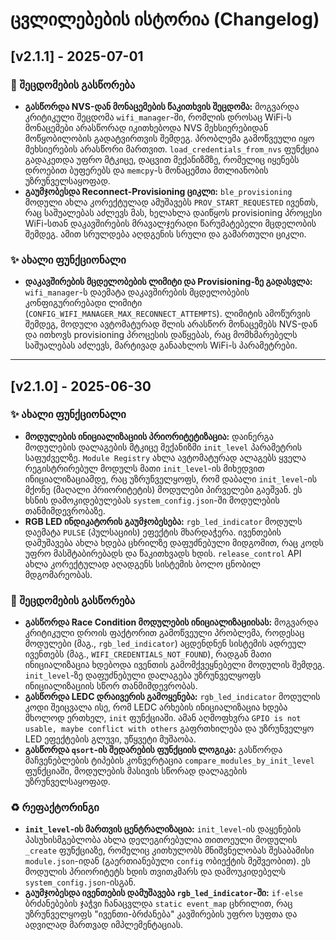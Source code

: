 # ცვლილებების ისტორია (Changelog)

## [v2.1.1] - 2025-07-01

### 🐛 შეცდომების გასწორება

- **გასწორდა NVS-დან მონაცემების წაკითხვის შეცდომა:** მოგვარდა კრიტიკული შეცდომა `wifi_manager`-ში, რომლის დროსაც WiFi-ს მონაცემები არასწორად იკითხებოდა NVS მეხსიერებიდან მოწყობილობის გადატვირთვის შემდეგ. პრობლემა გამოწვეული იყო მეხსიერების არასწორი მართვით. `load_credentials_from_nvs` ფუნქცია გადაკეთდა უფრო მტკიცე, დაცვით მექანიზმზე, რომელიც იყენებს დროებით ბუფერებს და `memcpy`-ს მონაცემთა მთლიანობის უზრუნველსაყოფად.
- **გაუმჯობესდა Reconnect-Provisioning ციკლი:** `ble_provisioning` მოდული ახლა კორექტულად ამუშავებს `PROV_START_REQUESTED` ივენთს, რაც საშუალებას აძლევს მას, ხელახლა დაიწყოს provisioning პროცესი WiFi-სთან დაკავშირების მრავალჯერადი წარუმატებელი მცდელობის შემდეგ. ამით სრულდება აღდგენის სრული და გამართული ციკლი.

### ✨ ახალი ფუნქციონალი

- **დაკავშირების მცდელობების ლიმიტი და Provisioning-ზე გადასვლა:** `wifi_manager`-ს დაემატა დაკავშირების მცდელობების კონფიგურირებადი ლიმიტი (`CONFIG_WIFI_MANAGER_MAX_RECONNECT_ATTEMPTS`). ლიმიტის ამოწურვის შემდეგ, მოდული ავტომატურად შლის არასწორ მონაცემებს NVS-დან და ითხოვს provisioning პროცესის დაწყებას, რაც მომხმარებელს საშუალებას აძლევს, მარტივად განაახლოს WiFi-ს პარამეტრები.

---

## [v2.1.0] - 2025-06-30

### ✨ ახალი ფუნქციონალი

- **მოდულების ინიციალიზაციის პრიორიტეტიზაცია:** დაინერგა მოდულების დალაგების მტკიცე მექანიზმი `init_level` პარამეტრის საფუძველზე. `Module Registry` ახლა ავტომატურად ალაგებს ყველა რეგისტრირებულ მოდულს მათი `init_level`-ის მიხედვით ინიციალიზაციამდე, რაც უზრუნველყოფს, რომ დაბალი `init_level`-ის მქონე (მაღალი პრიორიტეტის) მოდულები პირველები გაეშვან. ეს ხსნის დამოკიდებულებას `system_config.json`-ში მოდულების თანმიმდევრობაზე.
- **RGB LED ინდიკატორის გაუმჯობესება:** `rgb_led_indicator` მოდულს დაემატა `PULSE` (პულსაციის) ეფექტის მხარდაჭერა. ივენთების დამუშავება ახლა ხდება ცხრილზე დაფუძნებული მიდგომით, რაც კოდს უფრო მასშტაბირებადს და წაკითხვადს ხდის. `release_control` API ახლა კორექტულად აღადგენს სისტემის ბოლო ცნობილ მდგომარეობას.

### 🐛 შეცდომების გასწორება

- **გასწორდა Race Condition მოდულების ინიციალიზაციისას:** მოგვარდა კრიტიკული დროის ფაქტორით გამოწვეული პრობლემა, როდესაც მოდულები (მაგ., `rgb_led_indicator`) აცდენდნენ სისტემის ადრეულ ივენთებს (მაგ., `WIFI_CREDENTIALS_NOT_FOUND`), რადგან მათი ინიციალიზაცია ხდებოდა ივენთის გამომქვეყნებელი მოდულის შემდეგ. `init_level`-ზე დაფუძნებული დალაგება უზრუნველყოფს ინიციალიზაციის სწორ თანმიმდევრობას.
- **გასწორდა LEDC დრაივერის გამოყენება:** `rgb_led_indicator` მოდულის კოდი შეიცვალა ისე, რომ LEDC არხების ინიციალიზაცია ხდება მხოლოდ ერთხელ, `init` ფუნქციაში. ამან აღმოფხვრა `GPIO is not usable, maybe conflict with others` გაფრთხილება და უზრუნველყო LED ეფექტების გლუვი, უწყვეტი მუშაობა.
- **გასწორდა `qsort`-ის შედარების ფუნქციის ლოგიკა:** გასწორდა მაჩვენებლების ტიპების კონვერტაცია `compare_modules_by_init_level` ფუნქციაში, მოდულების მასივის სწორად დალაგების უზრუნველსაყოფად.

### ♻️ რეფაქტორინგი

- **`init_level`-ის მართვის ცენტრალიზაცია:** `init_level`-ის დაყენების პასუხისმგებლობა ახლა დელეგირებულია თითოეული მოდულის `_create` ფუნქციაზე, რომელიც კითხულობს მნიშვნელობას შესაბამისი `module.json`-იდან (გაერთიანებული `config` ობიექტის მეშვეობით). ეს მოდულის პრიორიტეტს ხდის თვითკმარს და დამოუკიდებელს `system_config.json`-ისგან.
- **გაუმჯობესდა ივენთების დამუშავება `rgb_led_indicator`-ში:** `if-else` ბრძანებების ჯაჭვი ჩანაცვლდა `static event_map` ცხრილით, რაც უზრუნველყოფს "ივენთი-ბრძანება" კავშირების უფრო სუფთა და ადვილად მართვად იმპლემენტაციას.
